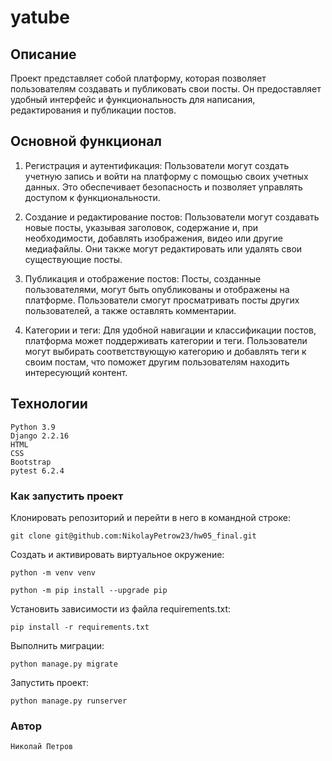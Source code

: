 # yatube

## Описание
Проект представляет собой платформу, которая позволяет пользователям создавать и публиковать свои посты. 
Он предоставляет удобный интерфейс и функциональность для написания, редактирования и публикации постов.

## Основной функционал
1. Регистрация и аутентификация: Пользователи могут создать учетную запись и войти на платформу с помощью своих учетных
данных. Это обеспечивает безопасность и позволяет управлять доступом к функциональности.

2. Создание и редактирование постов: Пользователи могут создавать новые посты, указывая заголовок, содержание и, при 
необходимости, добавлять изображения, видео или другие медиафайлы. Они также могут редактировать или удалять свои 
существующие посты.

3. Публикация и отображение постов: Посты, созданные пользователями, могут быть опубликованы и отображены
на платформе. Пользователи смогут просматривать посты других пользователей, а также оставлять комментарии.

4. Категории и теги: Для удобной навигации и классификации постов, платформа может поддерживать категории и теги. 
Пользователи могут выбирать соответствующую категорию и добавлять теги к своим постам, что поможет другим 
пользователям находить интересующий контент.

## Технологии

```
Python 3.9
Django 2.2.16
HTML
CSS
Bootstrap
pytest 6.2.4
```

### Как запустить проект

Клонировать репозиторий и перейти в него в командной строке:

```
git clone git@github.com:NikolayPetrow23/hw05_final.git
```

Cоздать и активировать виртуальное окружение:

```
python -m venv venv

python -m pip install --upgrade pip
```

Установить зависимости из файла requirements.txt:

```
pip install -r requirements.txt
```

Выполнить миграции:

```
python manage.py migrate
```

Запустить проект:

```
python manage.py runserver
```

### Автор

```
Николай Петров
```

